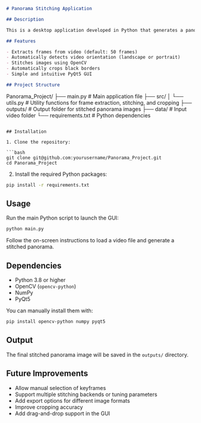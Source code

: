 ```markdown
# Panorama Stitching Application

## Description

This is a desktop application developed in Python that generates a panoramic image from a video file. It extracts multiple frames from the video, stitches them together using OpenCV's stitching algorithm, removes unnecessary black borders, and presents a simple graphical user interface built with PyQt5.

## Features

- Extracts frames from video (default: 50 frames)
- Automatically detects video orientation (landscape or portrait)
- Stitches images using OpenCV
- Automatically crops black borders
- Simple and intuitive PyQt5 GUI

## Project Structure

```
Panorama\_Project/
├── main.py                  # Main application file
├── src/
│   └── utils.py             # Utility functions for frame extraction, stitching, and cropping
├── outputs/                 # Output folder for stitched panorama images
├── data/                    # Input video folder
└── requirements.txt         # Python dependencies

```

## Installation

1. Clone the repository:

```bash
git clone git@github.com:yourusername/Panorama_Project.git
cd Panorama_Project
```

2. Install the required Python packages:

```bash
pip install -r requirements.txt
```

## Usage

Run the main Python script to launch the GUI:

```bash
python main.py
```

Follow the on-screen instructions to load a video file and generate a stitched panorama.

## Dependencies

* Python 3.8 or higher
* OpenCV (`opencv-python`)
* NumPy
* PyQt5

You can manually install them with:

```bash
pip install opencv-python numpy pyqt5
```

## Output

The final stitched panorama image will be saved in the `outputs/` directory.

## Future Improvements

* Allow manual selection of keyframes
* Support multiple stitching backends or tuning parameters
* Add export options for different image formats
* Improve cropping accuracy
* Add drag-and-drop support in the GUI

